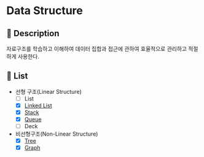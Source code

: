 # Data Structure

## :book: Description

자료구조를 학습하고 이해하여 데이터 집합과 접근에 관하여 효율적으로 관리하고 적절하게 사용한다.

## :pencil: List 

- 선형 구조(Linear Structure)
  - [ ] List
  - [x] [Linked List](./linear/linkedlist)
  - [x] [Stack](./linear/stack)
  - [x] [Queue](./linear/queue)
  - [ ] Deck
- 비선형구조(Non-Linear Structure)
  - [x] [Tree](./nonlinear/tree)
  - [x] [Graph](./nonlinear/graph)

